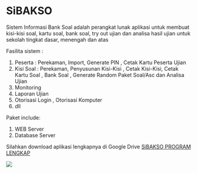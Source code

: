 # SiBAKSO
Sistem Informasi Bank Soal adalah perangkat lunak aplikasi untuk membuat kisi-kisi soal, kartu soal, bank soal, try out ujian dan analisa hasil ujian untuk sekolah tingkat dasar, menengah dan atas

Fasilita sistem :
1. Peserta : Perekaman, Import, Generate PIN , Cetak Kartu Peserta Ujian
2. Kisi Soal : Perekaman, Penyusunan Kisi-Kisi , Cetak Kisi-Kisi,  Cetak Kartu Soal , Bank Soal , Generate Random Paket Soal/Asc dan Analisa Ujian
3. Monitoring
4. Laporan Ujian
5. Otorisasi Login , Otorisasi Komputer
6. dll

Paket include:
1. WEB Server 
2. Database Server

Silahkan download aplikasi lengkapnya di Google Drive <a href="https://drive.google.com/file/d/1HkZCcyDfRMa9mFg3k4H9Z7lYBQfzr4du/view?usp=sharing">SiBAKSO PROGRAM LENGKAP</a>

<img src="https://github.com/papamas/SiBAKSO/blob/master/ScreenShoot/15-05-2018%2010-09-45.jpg" />


